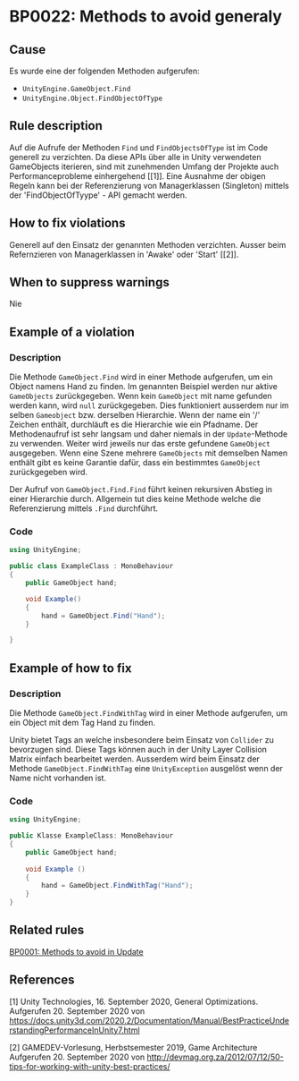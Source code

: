 # BP0022: Methods to avoid generaly

## Cause

Es wurde eine der folgenden Methoden aufgerufen:
  - `UnityEngine.GameObject.Find`
  - `UnityEngine.Object.FindObjectOfType`

## Rule description

Auf die Aufrufe der Methoden `Find` und `FindObjectsOfType` ist im Code generell zu verzichten. Da diese APIs über alle in Unity verwendeten GameObjects iterieren, sind mit zunehmenden Umfang der Projekte auch Performanceprobleme einhergehend [[1]].
Eine Ausnahme der obigen Regeln kann bei der Referenzierung von Managerklassen (Singleton) mittels der 'FindObjectOfTyype' - API gemacht werden.

## How to fix violations

Generell auf den Einsatz der genannten Methoden verzichten. Ausser beim Refernzieren von Managerklassen in 'Awake' oder 'Start' [[2]].

## When to suppress warnings

Nie

## Example of a violation

### Description

Die Methode `GameObject.Find` wird in einer Methode aufgerufen, um ein Object namens Hand zu finden.
Im genannten Beispiel werden nur aktive `GameObjects` zurückgegeben. Wenn kein `GameObject` mit name gefunden werden kann, wird `null` zurückgegeben.
Dies funktioniert ausserdem nur im selben `Gameobject` bzw. derselben Hierarchie. Wenn der name ein '/' Zeichen enthält, durchläuft es die Hierarchie wie ein Pfadname.
Der Methodenaufruf ist sehr langsam und daher niemals in der `Update`-Methode zu verwenden.
Weiter wird jeweils nur das erste gefundene `GameObject` ausgegeben. Wenn eine Szene mehrere `GameObjects` mit demselben Namen enthält gibt es keine Garantie dafür, dass ein bestimmtes `GameObject` zurückgegeben wird.

Der Aufruf von `GameObject.Find.Find` führt keinen rekursiven Abstieg in einer Hierarchie durch. Allgemein tut dies keine Methode welche die Referenzierung mittels `.Find` durchführt.

### Code

```csharp
using UnityEngine;

public class ExampleClass : MonoBehaviour
{
    public GameObject hand;

    void Example()
    {
        hand = GameObject.Find("Hand");
    }

}
```

## Example of how to fix

### Description

Die Methode `GameObject.FindWithTag` wird in einer Methode aufgerufen, um ein Object mit dem Tag Hand zu finden.

Unity bietet Tags an welche insbesondere beim Einsatz von `Collider` zu bevorzugen sind. Diese Tags können auch in der Unity Layer Collision Matrix einfach bearbeitet werden.
Ausserdem wird beim Einsatz der Methode `GameObject.FindWithTag` eine `UnityException` ausgelöst wenn der Name nicht vorhanden ist. 

### Code

```csharp
using UnityEngine;

public Klasse ExampleClass: MonoBehaviour
{
    public GameObject hand;
    
    void Example ()
    {
        hand = GameObject.FindWithTag("Hand"); 
    }
}
```

## Related rules

[BP0001: Methods to avoid in Update](https://github.com/emanuelbuholer/unity-best-practices/blob/master/docs/reference/BP0001_MethodsToAvoidInUpdate.md)

## References

<a id="1">[1]</a>
Unity Technologies, 16. September 2020, General Optimizations. <br /> 
Aufgerufen 20. September 2020 von https://docs.unity3d.com/2020.2/Documentation/Manual/BestPracticeUnderstandingPerformanceInUnity7.html

<a id="2">[2]</a>
GAMEDEV-Vorlesung, Herbstsemester 2019, Game Architecture <br/>
Aufgerufen 20. September 2020 von http://devmag.org.za/2012/07/12/50-tips-for-working-with-unity-best-practices/
